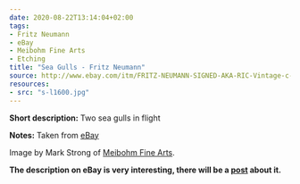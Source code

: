```yaml
---
date: 2020-08-22T13:14:04+02:00
tags:
- Fritz Neumann
- eBay
- Meibohm Fine Arts
- Etching
title: "Sea Gulls - Fritz Neumann"
source: http://www.ebay.com/itm/FRITZ-NEUMANN-SIGNED-AKA-RIC-Vintage-c-1960s-Etching-TWO-GULLS-FLIGHT-/133483534356?hash=item1f143d1814
resources:
- src: "s-l1600.jpg"
---
```


**Short description:** Two sea gulls in flight

**Notes:** Taken from [eBay](http://www.ebay.com/itm/FRITZ-NEUMANN-SIGNED-AKA-RIC-Vintage-c-1960s-Etching-TWO-GULLS-FLIGHT-/133483534356?hash=item1f143d1814)

Image by Mark Strong of [Meibohm Fine Arts](http://meibohmfinearts.com/).

**The description on eBay is very interesting, there will be a [post](/post/mystery-solved) about it.**
